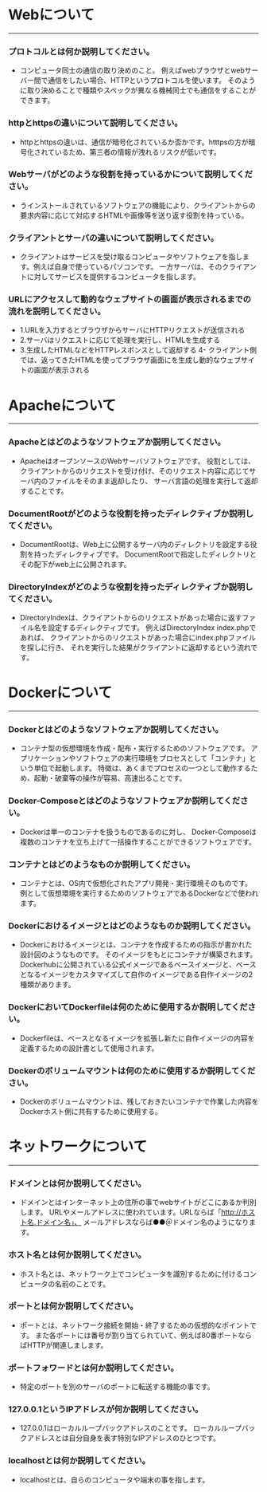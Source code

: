 # Webについて
---
### プロトコルとは何か説明してください。
- コンピュータ同士の通信の取り決めのこと。
例えばwebブラウザとwebサーバー間で通信をしたい場合、HTTPというプロトコルを使います。
そのように取り決めることで種類やスペックが異なる機械同士でも通信をすることができます。


### httpとhttpsの違いについて説明してください。
- httpとhttpsの違いは、通信が暗号化されているか否かです。htttpsの方が暗号化されているため、第三者の情報が洩れるリスクが低いです。


### Webサーバがどのような役割を持っているかについて説明してください。
- うインストールされているソフトウェアの機能により、クライアントからの要求内容に応じて対応するHTMLや画像等を送り返す役割を持っている。


### クライアントとサーバの違いについて説明してください。
- クライアントはサービスを受け取るコンピュータやソフトウェアを指します。例えば自身で使っているパソコンです。
一方サーバは、そのクライアントに対してサービスを提供するコンピュータを指します。


### URLにアクセスして動的なウェブサイトの画面が表示されるまでの流れを説明してください。
- 1.URLを入力するとブラウザからサーバにHTTPリクエストが送信される
- 2.サーバはリクエストに応じて処理を実行し、HTMLを生成する
- 3.生成したHTMLなどをHTTPレスポンスとして返却する
4- クライアント側では、返ってきたHTMLを使ってブラウザ画面にを生成し動的なウェブサイトの画面が表示される



# Apacheについて
---
### Apacheとはどのようなソフトウェアか説明してください。
- ApacheはオープンソースのWebサーバソフトウェアです。
役割としては、クライアントからのリクエストを受け付け、そのリクエスト内容に応じてサーバ内のファイルをそのまま返却したり、
サーバ言語の処理を実行して返却することです。


### DocumentRootがどのような役割を持ったディレクティブか説明してください。
- DocumentRootは、Web上に公開するサーバ内のディレクトリを設定する役割を持ったディレクティブです。
DocumentRootで指定したディレクトリとその配下がweb上に公開されます。



### DirectoryIndexがどのような役割を持ったディレクティブか説明してください。
- DirectoryIndexは、クライアントからのリクエストがあった場合に返すファイル名を設定するディレクティブです。
例えばDirectoryIndex index.phpであれば、 クライアントからのリクエストがあった場合にindex.phpファイルを探しに行き、
それを実行した結果がクライアントに返却するという流れです。




# Dockerについて
---
### Dockerとはどのようなソフトウェアか説明してください。
- コンテナ型の仮想環境を作成・配布・実行するためのソフトウェアです。
アプリケーションやソフトウェアの実行環境をプロセスとして「コンテナ」という単位で起動します。
特徴は、あくまでプロセスの一つとして動作するため、起動・破棄等の操作が容易、高速出ることです。


### Docker-Composeとはどのようなソフトウェアか説明してください。
- Dockerは単一のコンテナを扱うものであるのに対し、
Docker-Composeは複数のコンテナを立ち上げて一括操作することができるソフトウェアです。


### コンテナとはどのようなものか説明してください。
- コンテナとは、OS内で仮想化されたアプリ開発・実行環境そのものです。
例として仮想環境を実行するためのソフトウェアであるDockerなどで使われます。



### Dockerにおけるイメージとはどのようなものか説明してください。
- Dockerにおけるイメージとは、コンテナを作成するための指示が書かれた設計図のようなものです。
そのイメージをもとにコンテナが構築されます。
Dockerhubに公開されている公式イメージであるベースイメージと、ベースとなるイメージをカスタマイズして自作のイメージである自作イメージの2種類があります。


### DockerにおいてDockerfileは何のために使用するか説明してください。
- Dockerfileは、ベースとなるイメージを拡張し新たに自作イメージの内容を定義するための設計書として使用されます。



### Dockerのボリュームマウントは何のために使用するか説明してください。
- Dockerのボリュームマウントは、残しておきたいコンテナで作業した内容をDockerホスト側に共有するために使用する。



# ネットワークについて
---
### ドメインとは何か説明してください。
- ドメインとはインターネット上の住所の事でwebサイトがどこにあるか判別します。
URLやメールアドレスに使われています。URLならば「http://ホスト名.ドメイン名」、
メールアドレスならば●●＠ドメイン名のようになります。

### ホスト名とは何か説明してください。
- ホスト名とは、ネットワーク上でコンピュータを識別するために付けるコンピュータの名前のことです。



### ポートとは何か説明してください。
- ポートとは、ネットワーク接続を開始・終了するための仮想的なポイントです。
また各ポートには番号が割り当てられていて、例えば80番ポートならばHTTPが関連しまします。


### ポートフォワードとは何か説明してください。
- 特定のポートを別のサーバのポートに転送する機能の事です。


### 127.0.0.1というIPアドレスが何か説明してください。
-  127.0.0.1はローカルループバックアドレスのことです。
ローカルループバックアドレスとは自分自身を表す特別なIPアドレスのひとつです。


### localhostとは何か説明してください。
- localhostとは、自らのコンピュータや端末の事を指します。



